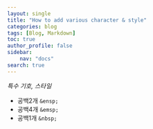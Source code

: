 ```yaml
---
layout: single
title: "How to add various character & style"
categories: blog
tags: [Blog, Markdown]
toc: true
author_profile: false
sidebar:
    nav: "docs"
search: true
---
```


*특수 기호, 스타일*

- 공백2개 ```&ensp;```
- 공백4개 ```&emsp;```
- 공백1개 ```&nbsp;```